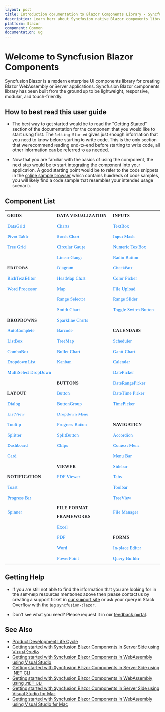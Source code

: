 ```yaml
---
layout: post
title: Introduction documentation to Blazor Components Library - Syncfusion
description: Learn here about Syncfusion native Blazor components library of UI and Data Viz web controls that are responsive and lightweight for building modern web apps.
platform: Blazor
component: Common
documentation: ug
---
```


# Welcome to Syncfusion Blazor Components

Syncfusion Blazor is a modern enterprise UI components library for creating Blazor WebAssembly or Server applications. Syncfusion Blazor components library has been built from the ground up to be lightweight, responsive, modular, and touch-friendly.

## How to best read this user guide

* The best way to get started would be to read the "Getting Started" section of the documentation for the component that you would like to start using first. The `Getting Started` gives just enough information that you need to know before starting to write code. This is the only section that we recommend reading end-to-end before starting to write code, all other information can be referred to as needed.

* Now that you are familiar with the basics of using the component, the next step would be to start integrating the component into your application. A good starting point would be to refer to the code snippets in the [online sample browser](https://blazor.syncfusion.com/demos/) which contains hundreds of code samples, you will likely find a code sample that resembles your intended usage scenario.

## Component List

<style>
#table
{
border:0 !important;
line-height: 2!important;
}

tr
{
border:0 !important;
}

td
{
border:0 !important;
}

#anchor
{
text-decoration: none!important; 
font-family: Caros!important; 
font-size: 14px!important; 
color: #0079F3!important;
letter-spacing: 0.47px!important;
text-align: left!important;
}
#title
{
font-family: CarosMedium!important;
font-size: 14px!important;
color: #22252A!important;
letter-spacing: 0.47px!important;
text-align: left!important;
font-weight: bold!important;
border:0 !important;
background-color:transparent!important;
}

</style>

<table id="table">
<tbody>
<colgroup>
<col style="width: 220px">
<col style="width: 260px">
<col style="width: 220px">
</colgroup>
    <tr>
        <th id="title">GRIDS</th>
        <th id="title">DATA VISUALIZATION</th>
        <th id="title">INPUTS</th>
    </tr>
    <tr>
        <td><a id="anchor" href="https://blazor.syncfusion.com/documentation/datagrid/getting-started">DataGrid</a></td>
        <td><a id="anchor" href="https://blazor.syncfusion.com/documentation/chart/getting-started-server">Charts</a></td>
        <td><a id="anchor" href="https://blazor.syncfusion.com/documentation/textbox/getting-started">TextBox</a></td>
    </tr>
    <tr>
        <td><a id="anchor" href="https://blazor.syncfusion.com/documentation/pivot-table/getting-started">Pivot Table</a></td>
        <td><a id="anchor" href="https://blazor.syncfusion.com/documentation/stock-chart/getting-started">Stock Chart</a></td>
        <td><a id="anchor" href="https://blazor.syncfusion.com/documentation/input-mask/getting-started">Input Mask</a></td>
    </tr>
    <tr>
        <td><a id="anchor" href="https://blazor.syncfusion.com/documentation/treegrid/getting-started">Tree Grid</a></td>
        <td><a id="anchor" href="https://blazor.syncfusion.com/documentation/circular-gauge/getting-started">Circular Gauge</a></td>
        <td><a id="anchor" href="https://blazor.syncfusion.com/documentation/numeric-textbox/getting-started">Numeric TextBox</a></td>
    </tr>
    <tr>
        <td></td>
        <td><a id="anchor" href="https://blazor.syncfusion.com/documentation/linear-gauge/getting-started">Linear Gauge</a></td>
        <td><a id="anchor" href="https://blazor.syncfusion.com/documentation/radio-button/getting-started">Radio Button</a></td>
    </tr>
    <tr>
        <td id="title">EDITORS</td>
        <td><a id="anchor" href="https://blazor.syncfusion.com/documentation/diagram/getting-started">Diagram</a></td>
        <td><a id="anchor" href="https://blazor.syncfusion.com/documentation/check-box/getting-started">CheckBox</a></td>
    </tr>
    <tr>
        <td><a id="anchor" href="https://blazor.syncfusion.com/documentation/rich-text-editor/getting-started">RichTextEditor</a></td>
        <td><a id="anchor" href="https://blazor.syncfusion.com/documentation/heatmap-chart/getting-started">HeatMap Chart</a></td>
        <td><a id="anchor" href="https://blazor.syncfusion.com/documentation/color-picker/getting-started">Color Picker</a></td>
    </tr>
    <tr>
        <td><a id="anchor" href="https://blazor.syncfusion.com/documentation/document-editor/getting-started/features">Word Processor</a></td>
        <td><a id="anchor" href="https://blazor.syncfusion.com/documentation/maps/getting-started">Map</a></td>
        <td><a id="anchor" href="https://blazor.syncfusion.com/documentation/file-upload/getting-started">File Upload</a></td>
    </tr>
    <tr>
        <td></td>
        <td><a id="anchor" href="https://blazor.syncfusion.com/documentation/range-selector/getting-started">Range Selector</a></td>
        <td><a id="anchor" href="https://blazor.syncfusion.com/documentation/range-slider/getting-started">Range Slider</a></td>
    </tr>
    <tr>
        <td></td>
        <td><a id="anchor" href="https://blazor.syncfusion.com/documentation/smith-chart/getting-started">Smith Chart</a></td>
        <td><a id="anchor" href="https://blazor.syncfusion.com/documentation/toggle-switch-button/getting-started">Toggle Switch Button</a></td>
    </tr>
    <tr>
        <td id="title">DROPDOWNS</td>
        <td><a id="anchor" href="https://blazor.syncfusion.com/documentation/sparkline/getting-started">Sparkline Charts</a></td>
        <td></td>
    </tr>
    <tr>
        <td><a id="anchor" href="https://blazor.syncfusion.com/documentation/autocomplete/getting-started">AutoComplete</a></td>
        <td><a id="anchor" href="https://blazor.syncfusion.com/documentation/barcode/getting-started">Barcode</a></td>
        <td id="title">CALENDARS</td>
    </tr>
    <tr>
        <td><a id="anchor" href="https://blazor.syncfusion.com/documentation/listbox/getting-started">ListBox</a></td>
        <td><a id="anchor" href="https://blazor.syncfusion.com/documentation/treemap/getting-started">TreeMap</a></td>
        <td><a id="anchor" href="https://blazor.syncfusion.com/documentation/scheduler/getting-started">Scheduler</a></td>
    </tr>
    <tr>
        <td><a id="anchor" href="https://blazor.syncfusion.com/documentation/combobox/getting-started">ComboBox</a></td>
        <td><a id="anchor" href="https://blazor.syncfusion.com/documentation/bullet-chart/getting-started">Bullet Chart</a></td>
        <td><a id="anchor" href="https://blazor.syncfusion.com/documentation/gantt-chart/getting-started">Gantt Chart</a></td>
    </tr>
    <tr>
        <td><a id="anchor" href="https://blazor.syncfusion.com/documentation/dropdown-list/getting-started">Dropdown List</a></td>
        <td><a id="anchor" href="https://blazor.syncfusion.com/documentation/kanban/getting-started">Kanban</a></td>
        <td><a id="anchor" href="https://blazor.syncfusion.com/documentation/calendar/getting-started">Calendar</a></td>
    </tr>
    <tr>
        <td><a id="anchor" href="https://blazor.syncfusion.com/documentation/multiselect-dropdown/getting-started">MultiSelect DropDown</a></td>
        <td></td>
        <td><a id="anchor" href="https://blazor.syncfusion.com/documentation/datepicker/getting-started">DatePicker</a></td>
    </tr>
    <tr>
        <td></td>
        <td id="title">BUTTONS</td>
        <td><a id="anchor" href="https://blazor.syncfusion.com/documentation/daterangepicker/getting-started">DateRangePicker</a></td>
    </tr>
    <tr>
        <td id="title">LAYOUT</td>
        <td><a id="anchor" href="https://blazor.syncfusion.com/documentation/button/getting-started">Button</a></td>
        <td><a id="anchor" href="https://blazor.syncfusion.com/documentation/datetime-picker/getting-started">DateTime Picker</a></td>
    </tr>
    <tr>
        <td><a id="anchor" href="https://blazor.syncfusion.com/documentation/dialog/getting-started">Dialog</a></td>
        <td><a id="anchor" href="https://blazor.syncfusion.com/documentation/button-group/getting-started">ButtonGroup</a></td>
        <td><a id="anchor" href="https://blazor.syncfusion.com/documentation/timepicker/getting-started">TimePicker</a></td>
    </tr>
    <tr>
        <td><a id="anchor" href="https://blazor.syncfusion.com/documentation/listview/getting-started">ListView</a></td>
        <td><a id="anchor" href="https://blazor.syncfusion.com/documentation/drop-down-menu/getting-started">Dropdown Menu</a></td>
        <td></td>
    </tr>
    <tr>
        <td><a id="anchor" href="https://blazor.syncfusion.com/documentation/tooltip/getting-started">Tooltip</a></td>
        <td><a id="anchor" href="https://blazor.syncfusion.com/documentation/progress-button/getting-started">Progress Button</a></td>
        <td id="title">NAVIGATION</td>
    </tr>
    <tr>
        <td><a id="anchor" href="https://blazor.syncfusion.com/documentation/splitter/getting-started">Splitter</a></td>
        <td><a id="anchor" href="https://blazor.syncfusion.com/documentation/split-button/getting-started">SplitButton</a></td>
        <td><a id="anchor" href="https://blazor.syncfusion.com/documentation/accordion/getting-started">Accordion</a></td>
    </tr>
    <tr>
        <td><a id="anchor" href="https://blazor.syncfusion.com/documentation/dashboard-layout/getting-started">Dashboard</a></td>
        <td><a id="anchor" href="https://blazor.syncfusion.com/documentation/chip/getting-started">Chips</a></td>
        <td><a id="anchor" href="https://blazor.syncfusion.com/documentation/context-menu/getting-started">Context Menu</a></td>
    </tr>
    <tr>
        <td><a id="anchor" href="https://blazor.syncfusion.com/documentation/card/getting-started">Card</a></td>
        <td></td>
        <td><a id="anchor" href="https://blazor.syncfusion.com/documentation/menu-bar/getting-started">Menu Bar</a></td>
    </tr>
    <tr>
        <td></td>
        <td id="title">VIEWER</td>
        <td><a id="anchor" href="https://blazor.syncfusion.com/documentation/sidebar/getting-started">Sidebar</a></td>
    </tr>
    <tr>
        <td id="title">NOTIFICATION</td>
        <td><a id="anchor" href="https://blazor.syncfusion.com/documentation/pdfviewer/getting-started/features">PDF Viewer</a></td>
        <td><a id="anchor" href="https://blazor.syncfusion.com/documentation/tabs/getting-started">Tabs</a></td>
    </tr>
    <tr>
        <td><a id="anchor" href="https://blazor.syncfusion.com/documentation/toast/getting-started">Toast</a></td>
        <td></td>
        <td><a id="anchor" href="https://blazor.syncfusion.com/documentation/toolbar/getting-started">Toolbar</a></td>
    </tr>
    <tr>
        <td><a id="anchor" href="https://blazor.syncfusion.com/documentation/progress-bar/getting-started">Progress Bar</a></td>
        <td></td>
        <td><a id="anchor" href="https://blazor.syncfusion.com/documentation/treeview/getting-started">TreeView</a></td>
    </tr>
    <tr>
        <td><a id="anchor" href="https://blazor.syncfusion.com/documentation/spinner/getting-started">Spinner</a></td>
        <td id="title">FILE FORMAT FRAMEWORKS</td>
        <td><a id="anchor" href="https://blazor.syncfusion.com/documentation/file-manager/getting-started">File Manager</a></td>
    </tr>
    <tr>
        <td></td>
        <td><a id="anchor" href="https://help.syncfusion.com/file-formats/xlsio/create-read-edit-excel-files-in-blazor-c-sharp">Excel</a></td>
        <td></td>
    </tr>
    <tr>
        <td></td>
        <td><a id="anchor" href="https://help.syncfusion.com/file-formats/pdf/create-pdf-document-in-blazor">PDF</a></td>
        <td id="title">FORMS</td>
    </tr>
    <tr>
        <td></td>
        <td><a id="anchor" href="https://help.syncfusion.com/file-formats/docio/create-word-document-in-blazor">Word</a></td>
        <td><a id="anchor" href="https://blazor.syncfusion.com/documentation/in-place-editor/getting-started">In-place Editor</a></td>
    </tr>
    <tr>
        <td></td>
        <td><a id="anchor" href="https://help.syncfusion.com/file-formats/presentation/create-read-edit-powerpoint-files-in-blazor">PowerPoint</a></td>
        <td><a id="anchor" href="https://blazor.syncfusion.com/documentation/query-builder/getting-started">Query Builder</a></td>
    </tr>
</tbody>
</table>

## Getting Help

* If you are still not able to find the information that you are looking for in the self-help resources mentioned above then please contact us by creating a support ticket in [our support site](http://syncfusion.com/support) or ask your query in Stack Overflow with the tag `syncfusion-blazor`.

* Don’t see what you need? Please request it in our [feedback portal](https://www.syncfusion.com/feedback/blazor-components).

## See Also

* [Product Development Life Cycle](https://www.syncfusion.com/support/product-lifecycle/)
* [Getting started with Syncfusion Blazor Components in Server Side using Visual Studio](https://blazor.syncfusion.com/documentation/getting-started/blazor-server-side-visual-studio-2019)
* [Getting started with Syncfusion Blazor Components in WebAssembly using Visual Studio](https://blazor.syncfusion.com/documentation/getting-started/blazor-webassembly-visual-studio-2019)
* [Getting started with Syncfusion Blazor Components in Server Side using .NET CLI](https://blazor.syncfusion.com/documentation/getting-started/blazor-server-side-dotnet-cli)
* [Getting started with Syncfusion Blazor Components in WebAssembly using .NET CLI](https://blazor.syncfusion.com/documentation/getting-started/blazor-webassembly-dotnet-cli)
* [Getting started with Syncfusion Blazor Components in Server Side using Visual Studio for Mac](https://blazor.syncfusion.com/documentation/getting-started/blazor-server-side-mac)
* [Getting started with Syncfusion Blazor Components in WebAssembly using Visual Studio for Mac](https://blazor.syncfusion.com/documentation/getting-started/blazor-webassembly-visual-studio-mac)